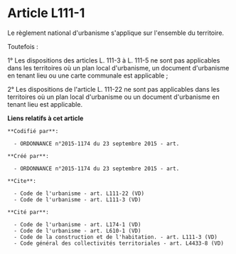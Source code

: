 # Article L111-1

Le règlement national d'urbanisme s'applique sur l'ensemble du territoire. 

Toutefois : 

1° Les dispositions des articles L. 111-3 à L. 111-5 ne sont pas applicables dans les territoires où un plan local
d'urbanisme, un document d'urbanisme en tenant lieu ou une carte communale est applicable ; 

2° Les dispositions de l'article L. 111-22 ne sont pas applicables dans les territoires où un plan local d'urbanisme ou un
document d'urbanisme en tenant lieu est applicable.

**Liens relatifs à cet article**

	**Codifié par**:

	  - ORDONNANCE n°2015-1174 du 23 septembre 2015 - art.

	**Créé par**:

	  - ORDONNANCE n°2015-1174 du 23 septembre 2015 - art.

	**Cite**:

	  - Code de l'urbanisme - art. L111-22 (VD)
	  - Code de l'urbanisme - art. L111-3 (VD)

	**Cité par**:

	  - Code de l'urbanisme - art. L174-1 (VD)
	  - Code de l'urbanisme - art. L610-1 (VD)
	  - Code de la construction et de l'habitation. - art. L111-3 (VD)
	  - Code général des collectivités territoriales - art. L4433-8 (VD)
